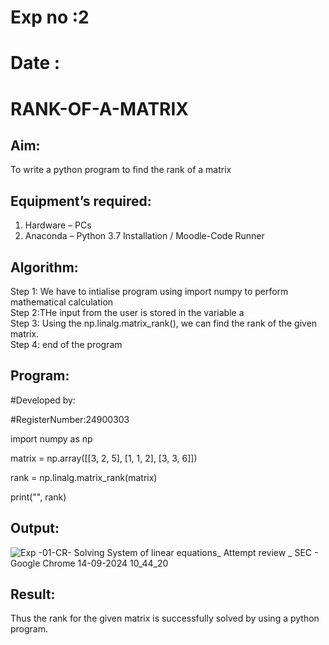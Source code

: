 # Exp no :2
# Date   :
# RANK-OF-A-MATRIX
## Aim:
To write a python program to find the rank of a matrix
## Equipment’s required:
1. 	Hardware – PCs
2. 	Anaconda – Python 3.7 Installation / Moodle-Code Runner
## Algorithm:
Step 1: We have to intialise program using import numpy to perform mathematical calculation</br>
Step 2:THe input from the user is stored in the variable a</br>
Step 3: Using the np.linalg.matrix_rank(), we can find the rank of the given matrix.</br>
Step 4: end of the program</br>
## Program:
#Developed by:

#RegisterNumber:24900303

import numpy as np


matrix = np.array([[3, 2, 5], [1, 1, 2], [3, 3, 6]])

rank = np.linalg.matrix_rank(matrix)

print("", rank)

## Output:
![Exp -01-CR- Solving System of linear equations_ Attempt review _ SEC - Google Chrome 14-09-2024 10_44_20](https://github.com/user-attachments/assets/9b91c7e9-65ba-4085-9a23-fb2861e32872)

## Result:
Thus the rank for the given matrix is successfully solved by  using a python program.

